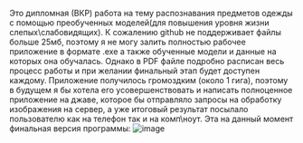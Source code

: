 Это дипломная (ВКР) работа на тему распознавания предметов одежды с помощью преобученных моделей(для повышения уровня жизни слепых\слабовидящих).
К сожалению github не поддерживает файлы больше 25мб, поэтому я не могу залить полностью рабочее приложение в формате .exe а также обученные модели и данные на которых она обучалась. 
Однако в PDF файле подробно расписан весь процесс работы и при желании финальный этап будет доступен каждому. 
Приложение получилось громоздким (около 1 гига), поэтому в будущем я бы хотела его усовершенствовать и написать полноценное приложение на джаве, которое бы отправляло запросы на обработку изображения на сервер, а уже итоговый результат посылало пользователю как на телефон так и на комп\ноут. 
Эта на данный момент финальная версия программы:
![image](https://github.com/Wind421/Diploma---Neuro-Fashion-App/assets/87717691/1803eae5-7828-4841-9890-bdcaa98b0585)
